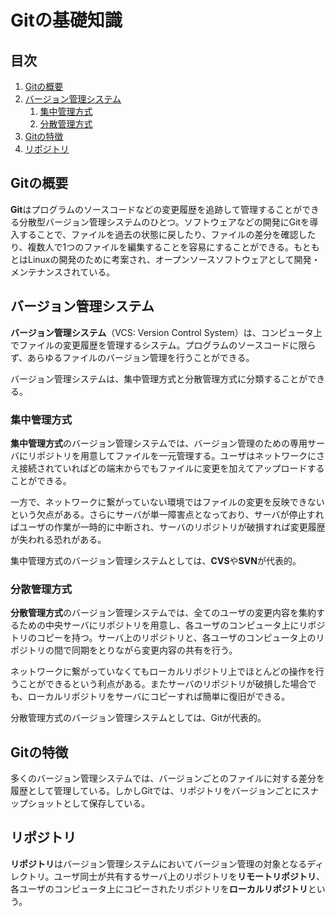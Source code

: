 # Gitの基礎知識


## 目次

1. [Gitの概要](#gitの概要)
1. [バージョン管理システム](#バージョン管理システム)
	1. [集中管理方式](#集中管理方式)
	1. [分散管理方式](#分散管理方式)
1. [Gitの特徴](#gitの特徴)
1. [リポジトリ](#リポジトリ)


## Gitの概要

**Git**はプログラムのソースコードなどの変更履歴を追跡して管理することができる分散型バージョン管理システムのひとつ。ソフトウェアなどの開発にGitを導入することで、ファイルを過去の状態に戻したり、ファイルの差分を確認したり、複数人で1つのファイルを編集することを容易にすることができる。もともとはLinuxの開発のために考案され、オープンソースソフトウェアとして開発・メンテナンスされている。


## バージョン管理システム

**バージョン管理システム**（VCS: Version Control System）は、コンピュータ上でファイルの変更履歴を管理するシステム。プログラムのソースコードに限らず、あらゆるファイルのバージョン管理を行うことができる。

バージョン管理システムは、集中管理方式と分散管理方式に分類することができる。

### 集中管理方式

**集中管理方式**のバージョン管理システムでは、バージョン管理のための専用サーバにリポジトリを用意してファイルを一元管理する。ユーザはネットワークにさえ接続されていればどの端末からでもファイルに変更を加えてアップロードすることができる。

一方で、ネットワークに繋がっていない環境ではファイルの変更を反映できないという欠点がある。さらにサーバが単一障害点となっており、サーバが停止すればユーザの作業が一時的に中断され、サーバのリポジトリが破損すれば変更履歴が失われる恐れがある。

集中管理方式のバージョン管理システムとしては、**CVS**や**SVN**が代表的。

### 分散管理方式

**分散管理方式**のバージョン管理システムでは、全てのユーザの変更内容を集約するための中央サーバにリポジトリを用意し、各ユーザのコンピュータ上にリポジトリのコピーを持つ。サーバ上のリポジトリと、各ユーザのコンピュータ上のリポジトリの間で同期をとりながら変更内容の共有を行う。

ネットワークに繋がっていなくてもローカルリポジトリ上でほとんどの操作を行うことができるという利点がある。またサーバのリポジトリが破損した場合でも、ローカルリポジトリをサーバにコピーすれば簡単に復旧ができる。

分散管理方式のバージョン管理システムとしては、Gitが代表的。


## Gitの特徴

多くのバージョン管理システムでは、バージョンごとのファイルに対する差分を履歴として管理している。しかしGitでは、リポジトリをバージョンごとにスナップショットとして保存している。


## リポジトリ

**リポジトリ**はバージョン管理システムにおいてバージョン管理の対象となるディレクトリ。ユーザ同士が共有するサーバ上のリポジトリを**リモートリポジトリ**、各ユーザのコンピュータ上にコピーされたリポジトリを**ローカルリポジトリ**という。
